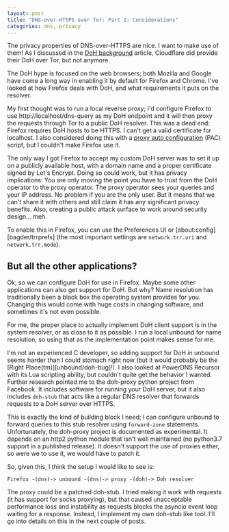 ```yaml
---
layout: post
title: "DNS-over-HTTPS over Tor: Part 2: Considerations"
categories: dns, privacy
---
```

The privacy properties of DNS-over-HTTPS are nice. I want to make
use of them! As I discussed in the [DoH
background][self/background] article, Cloudflare did provide
their DoH over Tor, but not anymore.

The DoH hype is focused on the web browsers; both Mozilla and
Google have come a long way in enabling it by default for Firefox
and Chrome. I've looked at how Firefox deals with DoH, and what
requirements it puts on the resolver.

My first thought was to run a local reverse proxy; I'd configure
Firefox to use http://localhost/dns-query as my DoH endpoint and
it will then proxy the requests through Tor to a public DoH
resolver. This was a dead end: Firefox requires DoH hosts to be
HTTPS. I can't get a valid certificate for localhost. I also
considered doing this with a [proxy auto configuration][mdn/pac]
(PAC) script, but I couldn't make Firefox use it.

The only way I got Firefox to accept my custom DoH server was to
set it up on a publicly available host, with a domain name and a
proper certificate signed by Let's Encrypt. Doing so could work,
but it has privacy implications: You are only moving the point
you have to trust from the DoH operator to the proxy operator.
The proxy operator sees your queries and your IP address. No
problem if you are the only user. But it means that we can't
share it with others and still claim it has any significant
privacy benefits. Also, creating a public attack surface to work
around security design... meh.

To enable this in Firefox, you can use the Preferences UI or
[about:config][bagder/trrprefs] (the most important settings are
`network.trr.uri` and `network.trr.mode`).

## But all the other applications?

Ok, so we can configure DoH for use in Firefox. Maybe some other
applications can also get support for DoH. But why? Name
resolution has traditionally been a black box the operating
system provides for you. Changing this would come with huge costs
in changing software, and sometimes it's not even possible.

For me, the proper place to actually implement DoH client support
is in the system resolver, or as close to it as possible. I run a
local unbound for name resolution, so using that as the
implementation point makes sense for me.

I'm not an experienced C developer, so adding support for DoH
*in* unbound seems harder than I could stomach right now (but it
would probably be the [Right Place(tm)][unbound/doh-bug]!). I
also looked at PowerDNS Recursor with its Lua scripting ability,
but couldn't quite get the behavior I wanted. Further research
pointed me to the doh-proxy python project from Facebook. It
includes software for running your DoH server, but it also
includes `doh-stub` that acts like a regular DNS resolver that
forwards requests to a DoH server over HTTPS.

This is exactly the kind of building block I need; I can
configure unbound to forward queries to this stub resolver using
`forward-zone` statements. Unfortunately, the doh-proxy project
is documented as experimental. It depends on an http2 python
module that isn't well maintained (no python3.7 support in a
published release). It doesn't support the use of proxies either,
so were we to use it, we would have to patch it.

So, given this, I think the setup I would like to see is:

```
Firefox -(dns)-> unbound -(dns)-> proxy -(doh)-> Doh resolver
```

The proxy could be a patched doh-stub. I tried making it work
with requests (it has support for socks proxying), but that
caused unacceptable performance loss and instability as requests
blocks the asyncio event loop waiting for a response. Instead, I
implement my own doh-stub like tool. I'll go into details on this
in the next couple of posts.

[mdn/pac]: https://developer.mozilla.org/en-US/docs/Web/HTTP/Proxy_servers_and_tunneling/Proxy_Auto-Configuration_(PAC)_file
[self/background]: https://blog.3.14159.se/posts/2019/10/15/dns-over-https-over-tor-part1

